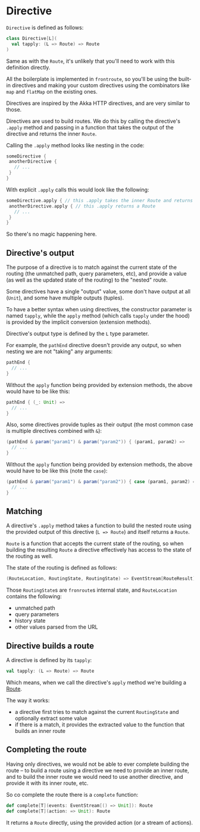 # Directive 

`Directive` is defined as follows:

```scala
class Directive[L](
  val tapply: (L => Route) => Route
)
```

Same as with the `Route`, it's unlikely that you'll need to work with this definition directly.

All the boilerplate is implemented in `frontroute`, so you'll be using the built-in directives and making your
custom directives using the combinators like `map` and `flatMap` on the existing ones.

Directives are inspired by the Akka HTTP directives, and are very similar to those.

Directives are used to build routes. We do this by calling the directive's `.apply` method and passing in a function 
that takes the output of the directive and returns the inner `Route`. 

Calling the `.apply` method looks like nesting in the code:

```scala
someDirective {  
 anotherDirective {
   // ...
 } 
}
```

With explicit `.apply` calls this would look like the following:

```scala
someDirective.apply { // this .apply takes the inner Route and returns a Route as well
 anotherDirective.apply { // this .apply returns a Route
   // ...
 } 
}
```

So there's no magic happening here.

## Directive's output

The purpose of a directive is to match against the current state of the routing (the unmatched path, 
query parameters, etc), and provide a value (as well as the updated state of the routing) to the "nested" route.   

Some directives have a single "output" value, some don't have output at all (`Unit`), 
and some have multiple outputs (tuples).

To have a better syntax when using directives, the constructor parameter is named `tapply`, while the `apply` method
(which calls `tapply` under the hood) is provided by the implicit conversion (extension methods). 

Directive's output type is defined by the `L` type parameter. 

For example, the `pathEnd` directive doesn't provide any output, so when nesting we are not "taking" any arguments:

```scala
pathEnd {
  // ...
}
```

Without the `apply` function being provided by extension methods, the above would have to be like this:

```scala
pathEnd { (_: Unit) =>
  // ...
}
```

Also, some directives provide tuples as their output (the most common case is multiple directives combined with `&`):

```scala
(pathEnd & param("param1") & param("param2")) { (param1, param2) => 
  // ...
}
```

Without the `apply` function being provided by extension methods, the above would have to be like this (note the `case`):

```scala
(pathEnd & param("param1") & param("param2")) { case (param1, param2) => 
  // ...
}
```

## Matching 

A directive's `.apply` method takes a function to build the nested route using the provided output of this directive (`L => Route`) 
and itself returns a `Route`.

`Route` is a function that accepts the current state of the routing, so when building the resulting `Route` a directive 
effectively has access to the state of the routing as well.

The state of the routing is defined as follows:

```scala
(RouteLocation, RoutingState, RoutingState) => EventStream[RouteResult]
```

Those `RoutingState`s are `fronroute`s internal state, and `RouteLocation` contains the following: 

* unmatched path
* query parameters
* history state
* other values parsed from the URL

## Directive builds a route 

A directive is defined by its `tapply`:

```scala
val tapply: (L => Route) => Route
```

Which means, when we call the directive's `apply` method we're building a [Route](/overview/route).

The way it works:

* a directive first tries to match against the current `RoutingState` and optionally extract some value
* if there is a match, it provides the extracted value to the function that builds an inner route

## Completing the route

Having only directives, we would not be able to ever complete building the route – to build a route using a directive we 
need to provide an inner route, and to build the inner route we would need to use another directive, and provide it with 
its inner route, etc.

So co complete the route there is a `complete` function:

```scala
def complete[T](events: EventStream[() => Unit]): Route
def complete[T](action: => Unit): Route
```

It returns a `Route` directly, using the provided action (or a stream of actions).
